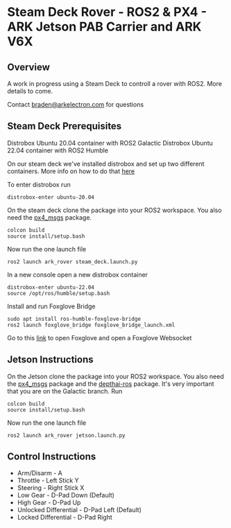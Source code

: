 
# Steam Deck Rover - ROS2 & PX4 - ARK Jetson PAB Carrier and ARK V6X

## Overview
A work in progress using a Steam Deck to controll a rover with ROS2. More details to come.

Contact braden@arkelectron.com for questions

## Steam Deck Prerequisites
Distrobox Ubuntu 20.04 container with ROS2 Galactic
Distrobox Ubuntu 22.04 container with ROS2 Humble

On our steam deck we've installed distrobox and set up two different containers. More info on how to do that [here](https://www.gamingonlinux.com/2022/09/distrobox-can-open-up-the-steam-deck-to-a-whole-new-world/)

To enter distrobox run
```
distrobox-enter ubuntu-20.04
```
On the steam deck clone the package into your ROS2 workspace. You also need the [px4_msgs](https://github.com/PX4/px4_msgs) package.
```
colcon build
source install/setup.bash
```

Now run the one launch file
```
ros2 launch ark_rover steam_deck.launch.py
```

In a new console open a new distrobox container
```
distrobox-enter ubuntu-22.04
source /opt/ros/humble/setup.bash
```
Install and run Foxglove Bridge
```
sudo apt install ros-humble-foxglove-bridge
ros2 launch foxglove_bridge foxglove_bridge_launch.xml
```
Go to this [link](https://studio.foxglove.dev/) to open Foxglove and open a Foxglove Websocket

## Jetson Instructions
On the Jetson clone the package into your ROS2 workspace. You also need the [px4_msgs](https://github.com/PX4/px4_msgs) package and the [depthai-ros](https://github.com/luxonis/depthai-ros.git) package. It's very important that you are on the Galactic branch.
Run
```
colcon build
source install/setup.bash
```

Now run the one launch file
```
ros2 launch ark_rover jetson.launch.py
```

## Control Instructions
- Arm/Disarm - A
- Throttle - Left Stick Y
- Steering - Right Stick X
- Low Gear - D-Pad Down (Default)
- High Gear - D-Pad Up
- Unlocked Differential - D-Pad Left (Default)
- Locked Differential - D-Pad Right




